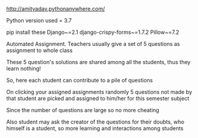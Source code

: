 http://amityadav.pythonanywhere.com/


Python version used = 3.7
 
pip install these
Django~=2.1
django-crispy-forms~=1.7.2
Pillow~=7.2

Automated Assignment.
Teachers usually give a set of 5 questions as assignment to whole class

These 5 question's solutions are shared among all the students, thus they learn nothing!

So, here each student can contribute to a pile of questions

On clicking your assigned assignments randomly 5 questions not made by that student are picked and assigned to him/her for this semester subject

Since the number of questions are large so no more cheating

Also student may ask the creator of the questions for their doubts, who himself is a student, so more learning and interactions among students



